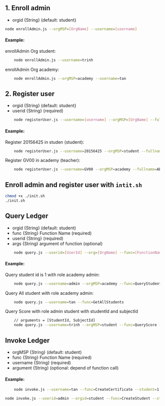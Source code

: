 ## 1. Enroll admin

- orgid {String} (default: student}

```bash
node enrollAdmin.js --orgMSP=[OrgName] --username=[username]
```

#### Example:

enrollAdmin Org student:

```bash
	node enrollAdmin.js --username=trinh
```

enrollAdmin Org academy:

```bash
	node enrollAdmin.js --orgMSP=academy --username=tan
```

## 2. Register user

- orgid {String} (default: student}
- userid {String} (required)

```bash
	node registerUser.js --username=[username] --orgMSP=[OrgName] --fullname=[Fullname]
```

#### Example:

Register 20156425 in studen (student):

```bash
	node registerUser.js --username=20156425 --orgMSP=student --fullname=TrinhVanTan --address=TruongDinh --phonenumber=0382794668 --password=123456
```

Register GV00 in academy (teacher):

```bash
	node registerUser.js --username=GV00 --orgMSP=academy --fullname=ABC --address=ABC --phonenumber=123 --password=123456
```

## Enroll admin and register user with `intit.sh`

```bash
chmod +x ./init.sh
./init.sh
```

## Query Ledger

- orgid {String} (default: student)
- func {String} Function Name (required)
- userid {String} (required)
- args {String} argument of function (optional)

```bash
	node query.js --userid=[UserId] --org=[OrgName] --func=[FunctionName] --args=[Argument]
```

#### Example:

Query student id is 1 with role academy admin:

```bash
	node query.js --username=admin --orgMSP=academy --func=QueryStudent --args=1
```

Query All student with role academy admin:

```bash
	node query.js --username=tan --func=GetAllStudents
```

Query Score with role admin student with studentId and subjectId

```bash
	// arguments = [StudentId, SubjectId]
	node query.js --username=trinh --orgMSP=student --func=QueryScore --args=10 --args=160212
```

## Invoke Ledger

- orgMSP {String} (default: student)
- func {String} Function Name (required)
- username {String} (required)
- argument {String} (optional: depend of function call)

#### Example:

```bash
	node invoke.js --username=tan --func=CreateCertificate --student=1
```

```bash
node invoke.js --userid=admin --orgid=student --func=CreateStudent --studentid=1 --studentname=cong
```
